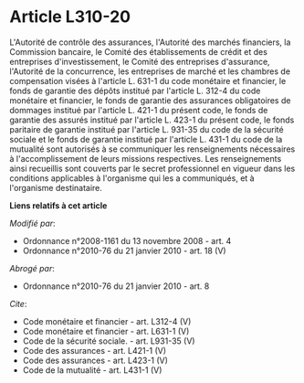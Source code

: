 # Article L310-20

L'Autorité de contrôle des assurances, l'Autorité des marchés financiers, la Commission bancaire, le Comité des
établissements de crédit et des entreprises d'investissement, le Comité des entreprises d'assurance, l'Autorité de la
concurrence, les entreprises de marché et les chambres de compensation visées à l'article L. 631-1 du code monétaire et
financier, le fonds de garantie des dépôts institué par l'article L. 312-4 du code monétaire et financier, le fonds de
garantie des assurances obligatoires de dommages institué par l'article L. 421-1 du présent code, le fonds de garantie des
assurés institué par l'article L. 423-1 du présent code, le fonds paritaire de garantie institué par l'article L. 931-35 du
code de la sécurité sociale et le fonds de garantie institué par l'article L. 431-1 du code de la mutualité sont autorisés à
se communiquer les renseignements nécessaires à l'accomplissement de leurs missions respectives. Les renseignements ainsi
recueillis sont couverts par le secret professionnel en vigueur dans les conditions applicables à l'organisme qui les a
communiqués, et à l'organisme destinataire.

**Liens relatifs à cet article**

_Modifié par_:

  - Ordonnance n°2008-1161 du 13 novembre 2008 - art. 4
  - Ordonnance n°2010-76 du 21 janvier 2010 - art. 18 (V)

_Abrogé par_:

  - Ordonnance n°2010-76 du 21 janvier 2010 - art. 8

_Cite_:

  - Code monétaire et financier - art. L312-4 (V)
  - Code monétaire et financier - art. L631-1 (V)
  - Code de la sécurité sociale. - art. L931-35 (V)
  - Code des assurances - art. L421-1 (V)
  - Code des assurances - art. L423-1 (V)
  - Code de la mutualité - art. L431-1 (V)

